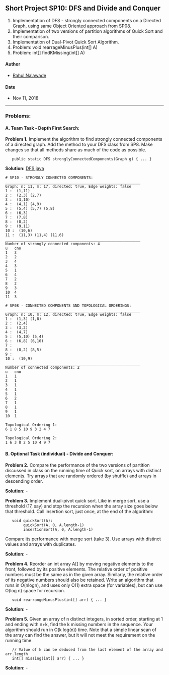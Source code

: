 ## Short Project SP10: DFS and Divide and Conquer
1. Implementation of DFS - strongly connected components on a Directed Graph, 
   using same Object Oriented approach from SP08. 
2. Implementation of two versions of partition algorithms of Quick Sort and 
   their comparison. 
3. Implementation of Dual-Pivot Quick Sort Algorithm.
4. Problem: void rearrageMinusPlus(int[] A)
5. Problem: int[] findKMissing(int[] A)

#### Author
* [Rahul Nalawade](https://github.com/rahul1947)

#### Date
* Nov 11, 2018

_______________________________________________________________________________
### Problems:

#### A. Team Task - Depth First Search: 

**Problem 1.** 
   Implement the algorithm to find strongly connected components of a directed graph.
   Add the method to your DFS class from SP8.  Make changes so that all methods share
   as much of the code as possible.
```
   public static DFS stronglyConnectedComponents(Graph g) { ... }
```

**Solution:** [DFS.java](https://github.com/rahul1947/SP10-DFS-and-Divide-and-Conquer/blob/master/DFS.java)
```
# SP10 - STRONGLY CONNECTED COMPONENTS: 
____________________________________________________________
Graph: n: 11, m: 17, directed: true, Edge weights: false
1 :  (1,11)
2 :  (2,3) (2,7)
3 :  (3,10)
4 :  (4,1) (4,9)
5 :  (5,4) (5,7) (5,8)
6 :  (6,3)
7 :  (7,8)
8 :  (8,2)
9 :  (9,11)
10 :  (10,6)
11 :  (11,3) (11,4) (11,6)
____________________________________________________________
Number of strongly connected components: 4
u	cno
1	3
2	2
3	4
4	3
5	1
6	4
7	2
8	2
9	3
10	4
11	3

# SP08 - CONNECTED COMPONENTS AND TOPOLOGICAL ORDERINGS: 
____________________________________________________________
Graph: n: 10, m: 12, directed: true, Edge weights: false
1 :  (1,3) (1,8)
2 :  (2,4)
3 :  (3,2)
4 :  (4,7)
5 :  (5,10) (5,4)
6 :  (6,8) (6,10)
7 : 
8 :  (8,2) (8,5)
9 : 
10 :  (10,9)
____________________________________________________________
Number of connected components: 2
u	cno
1	1
2	1
3	1
4	1
5	1
6	2
7	1
8	1
9	1
10	1

Topological Ordering 1: 
6 1 8 5 10 9 3 2 4 7 

Topological Ordering 2: 
1 6 3 8 2 5 10 4 9 7 
```

#### B. Optional Task (individual) - Divide and Conquer: 

**Problem 2.**
   Compare the performance of the two versions of partition discussed in class
   on the running time of Quick sort, on arrays with distinct elements.
   Try arrays that are randomly ordered (by shuffle) and arrays in
   descending order.

**Solution:** -


**Problem 3.**
   Implement dual-pivot quick sort.  Like in merge sort, use a threshold 
   (17, say) and stop the recursion when the array size goes below that 
   threshold. Call insertion sort, just once, at the end of the algorithm:
```
   void quickSort(A):
        quickSort(A, 0, A.length-1)
        insertionSort(A, 0, A.length-1)
```
   Compare its performance with merge sort (take 3).  Use arrays with distinct 
   values and arrays with duplicates.

**Solution:** -


**Problem 4.**
   Reorder an int array A[] by moving negative elements to the front, followed 
   by its positive elements.  The relative order of positive numbers must be 
   the same as in the given array.  Similarly, the relative order of its 
   negative numbers should also be retained.  Write an algorithm that runs in 
   O(nlogn), and uses only O(1) extra space (for variables), but can use 
   O(log n) space for recursion.
```
   void rearrangeMinusPlus(int[] arr) { ... }
```

**Solution:** -


**Problem 5.**
   Given an array of n distinct integers, in sorted order, starting
   at 1 and ending with n+k, find the k missing numbers in the sequence. 
   Your algorithm should run in O(k log(n)) time.  Note that a simple
   linear scan of the array can find the answer, but it will not meet
   the requirement on the running time.
```
   // Value of k can be deduced from the last element of the array and arr.length
   int[] missing(int[] arr) { ... }
``` 

**Solution:** -
